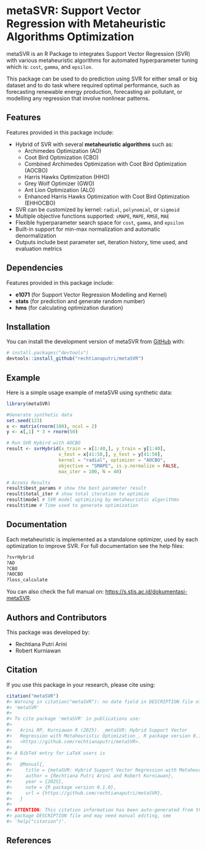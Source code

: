 
<!-- README.md is generated from README.Rmd. Please edit that file -->

# metaSVR: Support Vector Regression with Metaheuristic Algorithms Optimization

<!-- badges: start -->
<!-- badges: end -->

metaSVR is an R Package to integrates Support Vector Regression (SVR)
with various metaheuristic algorithms for automated hyperparameter
tuning which is: `cost`, `gamma`, and `epsilon`.

This package can be used to do prediction using SVR for either small or
big dataset and to do task where required optimal performance, such as
forecasting renewable energy production, forecasting air pollutant, or
modelling any regression that involve nonlinear patterns.

## Features

Features provided in this package include:

- Hybrid of SVR with several **metaheuristic algorithms** such as:
  - Archimedes Optimization (AO)
  - Coot Bird Optimization (CBO)
  - Combined Archimedes Optimization with Coot Bird Optimization (AOCBO)
  - Harris Hawks Optimization (HHO)
  - Grey Wolf Optimizer (GWO)
  - Ant Lion Optimization (ALO)
  - Enhanced Harris Hawks Optimization with Coot Bird Optimization
    (EHHOCBO)
- SVR can be customized by kernel: `radial`, `polynomial`, or `sigmoid`
- Multiple objective functions supported: `sMAPE`, `MAPE`, `RMSE`, `MAE`
- Flexible hyperparameter search space for `cost`, `gamma`, and
  `epsilon`
- Built-in support for min-max normalization and automatic
  denormalization
- Outputs include best parameter set, iteration history, time used, and
  evaluation metrics

## Dependencies

Features provided in this package include:

- **e1071** (for Support Vector Regression Modelling and Kernel)
- **stats** (for prediction and generate random number)
- **hms** (for calculating optimization duration)

## Installation

You can install the development version of metaSVR from
[GitHub](https://github.com/) with:

``` r
# install.packages("devtools")
devtools::install_github("rechtianaputri/metaSVR")
```

## Example

Here is a simple usage example of metaSVR using synthetic data:

``` r
library(metaSVR)

#Generate synthetic data
set.seed(123)
x <- matrix(rnorm(100), ncol = 2)
y <- x[,1] * 3 + rnorm(50)

# Run SVR Hybird with AOCBO
result <- svrHybrid(x_train = x[1:40,], y_train = y[1:40],
                   x_test = x[41:50,], y_test = y[41:50],
                   kernel = "radial", optimizer = "AOCBO",
                   objective = "SMAPE", is.y.normalize = FALSE,
                   max_iter = 100, N = 40)

# Access Results
result$best_params # show the best parameter result
result$total_iter # show total iteration to optimize
result$model # SVR model optimizing by metaheuristic algorithms
result$time # Time used to generate optimization
```

## Documentation

Each metaheuristic is implemented as a standalone optimizer, used by
each optimization to improve SVR. For full documentation see the help
files:

``` r
?svrHybrid
?AO
?CBO
?AOCBO
?loss_calculate
```

You can also check the full manual on:
<https://s.stis.ac.id/dokumentasi-metaSVR>.

## Authors and Contributors

This package was developed by:

- Rechtiana Putri Arini
- Robert Kurniawan

## Citation

If you use this package in your research, please cite using:

``` r
citation("metaSVR")
#> Warning in citation("metaSVR"): no date field in DESCRIPTION file of package
#> 'metaSVR'
#> 
#> To cite package 'metaSVR' in publications use:
#> 
#>   Arini RP, Kurniawan R (2025). _metaSVR: Hybrid Support Vector
#>   Regression with Metaheuristic Optimization_. R package version 0.1.0,
#>   <https://github.com/rechtianaputri/metaSVR>.
#> 
#> A BibTeX entry for LaTeX users is
#> 
#>   @Manual{,
#>     title = {metaSVR: Hybrid Support Vector Regression with Metaheuristic Optimization},
#>     author = {Rechtiana Putri Arini and Robert Kurniawan},
#>     year = {2025},
#>     note = {R package version 0.1.0},
#>     url = {https://github.com/rechtianaputri/metaSVR},
#>   }
#> 
#> ATTENTION: This citation information has been auto-generated from the
#> package DESCRIPTION file and may need manual editing, see
#> 'help("citation")'.
```

## References
